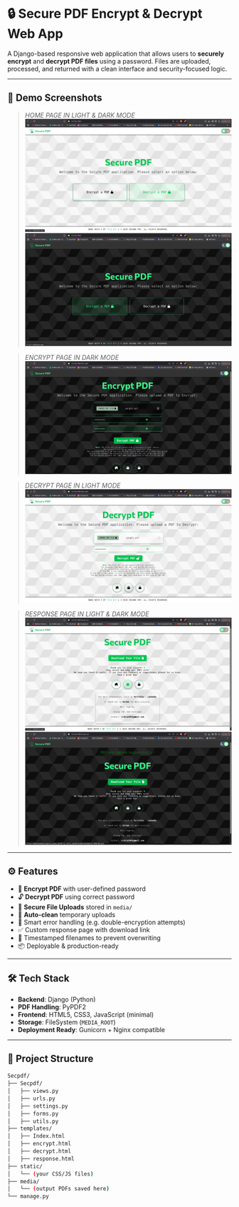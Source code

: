 # 🔒 Secure PDF Encrypt & Decrypt Web App

A Django-based responsive web application that allows users to **securely encrypt** and **decrypt PDF files** using a password. Files are uploaded, processed, and returned with a clean interface and security-focused logic.

---

## 📸 Demo Screenshots

> *HOME PAGE IN LIGHT & DARK MODE*
![HOME PAGE IN LIGHT MODE](https://raw.githubusercontent.com/Sridip-99/Secpdf/refs/heads/main/Snapshot/home_light.png "This is a sample image.")
![HOME PAGE IN DARK MODE](https://raw.githubusercontent.com/Sridip-99/Secpdf/refs/heads/main/Snapshot/home_dark.png "This is a sample image.")

> *ENCRYPT PAGE IN DARK MODE*
![ENCRYPT PAGE IN DARK MODE](https://raw.githubusercontent.com/Sridip-99/Secpdf/refs/heads/main/Snapshot/encrypt_dark.png "This is a sample image.")

> *DECRYPT PAGE IN LIGHT MODE*
![DECRYPT PAGE IN LIGHT MODE](https://raw.githubusercontent.com/Sridip-99/Secpdf/refs/heads/main/Snapshot/decrypt_light.png "This is a sample image.")

> *RESPONSE PAGE IN LIGHT & DARK MODE*
![RESPONSE PAGE IN LIGHT MODE](https://raw.githubusercontent.com/Sridip-99/Secpdf/refs/heads/main/Snapshot/response_light.png "This is a sample image.")
![RESPONSE PAGE IN DARK MODE](https://raw.githubusercontent.com/Sridip-99/Secpdf/refs/heads/main/Snapshot/response_dark.png "This is a sample image.")

---

## ⚙️ Features

- 🔐 **Encrypt PDF** with user-defined password  
- 🔓 **Decrypt PDF** using correct password  
- 📁 **Secure File Uploads** stored in `media/`  
- 🧹 **Auto-clean** temporary uploads  
- 🧠 Smart error handling (e.g. double-encryption attempts)  
- ✅ Custom response page with download link  
- 📆 Timestamped filenames to prevent overwriting  
- 📦 Deployable & production-ready  

---

## 🛠️ Tech Stack

- **Backend**: Django (Python)
- **PDF Handling**: PyPDF2
- **Frontend**: HTML5, CSS3, JavaScript (minimal)
- **Storage**: FileSystem (`MEDIA_ROOT`)
- **Deployment Ready**: Gunicorn + Nginx compatible

---

## 📂 Project Structure

```bash
Secpdf/
├── Secpdf/
│   ├── views.py
│   ├── urls.py
│   ├── settings.py
│   ├── forms.py
│   ├── utils.py
├── templates/
│   ├── Index.html
│   ├── encrypt.html
│   ├── decrypt.html
│   ├── response.html
├── static/
│   └── (your CSS/JS files)
├── media/
│   └── (output PDFs saved here)
└── manage.py
